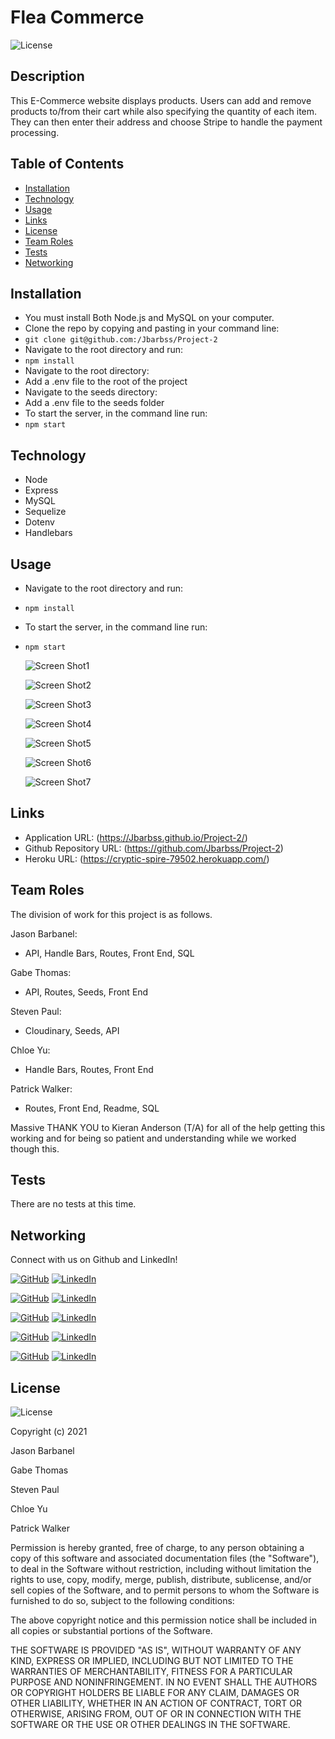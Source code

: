 # Flea Commerce

![License](https://img.shields.io/badge/License%3A-MIT-green.svg)

## Description

  This E-Commerce website displays products. Users can add and remove products to/from their cart while also specifying the quantity of each item. They can then enter their address and choose Stripe to handle the payment processing. 

## Table of Contents
  * [Installation](#installation)
  * [Technology](#technology)
  * [Usage](#usage)
  * [Links](#links)
  * [License](#license)
  * [Team Roles](#teamroles)
  * [Tests](#tests)
  * [Networking](#networking)
  
  
## Installation

- You must install Both Node.js and MySQL on your computer.
- Clone the repo by copying and pasting in your command line: 
- `git clone git@github.com:/Jbarbss/Project-2`
- Navigate to the root directory and run: 
- `npm install`
- Navigate to the root directory: 
- Add a .env file to the root of the project
- Navigate to the seeds directory: 
- Add a .env file to the seeds folder
- To start the server, in the command line run: 
- `npm start`


## Technology

- Node
- Express
- MySQL
- Sequelize
- Dotenv
- Handlebars

## Usage

- Navigate to the root directory and run: 
- `npm install`
- To start the server, in the command line run: 
- `npm start`

  ![Screen Shot1](./images/Full_Screen_Shot_DashBoard.png?raw=true "Screen Shot1")

  ![Screen Shot2](./images/Login_Screen.png?raw=true "Screen Shot2")

  ![Screen Shot3](./images/Signup_Screen.png?raw=true "Screen Shot3")

  ![Screen Shot4](./images/Create_Post_Screen.png?raw=true "Screen Shot4")

  ![Screen Shot5](./images/Add_Comment_Screen.png?raw=true "Screen Shot5")

  ![Screen Shot6](./images/Edit_Post.png?raw=true "Screen Shot6")

  ![Screen Shot7](./images/Delete_Post.png?raw=true "Screen Shot7")

  
   
 ## Links
 
  * Application URL: (https://Jbarbss.github.io/Project-2/)
  * Github Repository URL: (https://github.com/Jbarbss/Project-2)
  * Heroku URL: (https://cryptic-spire-79502.herokuapp.com/)


## Team Roles
The division of work for this project is as follows.

  Jason Barbanel: 
  
  * API, Handle Bars, Routes, Front End, SQL

  Gabe Thomas:

  * API, Routes, Seeds, Front End

  Steven Paul:


  * Cloudinary, Seeds, API


  Chloe Yu:

  * Handle Bars, Routes, Front End

  Patrick Walker:

  * Routes, Front End, Readme, SQL

  Massive THANK YOU to Kieran Anderson (T/A) for all of the help getting this working and for being so patient and understanding while we worked though this. 

## Tests

  There are no tests at this time.

## Networking

Connect with us on Github and LinkedIn! 

  [![GitHub](https://img.shields.io/badge/Jason%20Barbanel-Click%20Me!-blueviolet?style=plastic&logo=GitHub)](https://github.com/Jbarbss) 
  [![LinkedIn](https://img.shields.io/badge/Patrick%20Walker%20LinkedIn-Click%20Me!-grey?style=plastic&logo=LinkedIn&labelColor=blue)](https://www.linkedin.com/in/patrick-walker-926a35189/)

  [![GitHub](https://img.shields.io/badge/Gabe%20Thomas-Click%20Me!-blueviolet?style=plastic&logo=GitHub)](https://github.com/samohtebag) 
  [![LinkedIn](https://img.shields.io/badge/Patrick%20Walker%20LinkedIn-Click%20Me!-grey?style=plastic&logo=LinkedIn&labelColor=blue)](https://www.linkedin.com/in/patrick-walker-926a35189/)

  [![GitHub](https://img.shields.io/badge/Steven%20Paul-Click%20Me!-blueviolet?style=plastic&logo=GitHub)](https://github.com/etown285) 
  [![LinkedIn](https://img.shields.io/badge/Patrick%20Walker%20LinkedIn-Click%20Me!-grey?style=plastic&logo=LinkedIn&labelColor=blue)](https://www.linkedin.com/in/patrick-walker-926a35189/)

  [![GitHub](https://img.shields.io/badge/Chloe%20Yu-Click%20Me!-blueviolet?style=plastic&logo=GitHub)](https://github.com/chloeyu17) 
  [![LinkedIn](https://img.shields.io/badge/Patrick%20Walker%20LinkedIn-Click%20Me!-grey?style=plastic&logo=LinkedIn&labelColor=blue)](https://www.linkedin.com/in/patrick-walker-926a35189/)

  [![GitHub](https://img.shields.io/badge/Patrick%20Walker-Click%20Me!-blueviolet?style=plastic&logo=GitHub)](https://github.com/pat31477) 
  [![LinkedIn](https://img.shields.io/badge/Patrick%20Walker%20LinkedIn-Click%20Me!-grey?style=plastic&logo=LinkedIn&labelColor=blue)](https://www.linkedin.com/in/patrick-walker-926a35189/)


## License

![License](https://img.shields.io/badge/License%3A-MIT-green.svg)

Copyright (c) 2021 

Jason Barbanel

Gabe Thomas

Steven Paul

Chloe Yu

Patrick Walker

Permission is hereby granted, free of charge, to any person obtaining a copy
of this software and associated documentation files (the "Software"), to deal
in the Software without restriction, including without limitation the rights
to use, copy, modify, merge, publish, distribute, sublicense, and/or sell
copies of the Software, and to permit persons to whom the Software is
furnished to do so, subject to the following conditions:

The above copyright notice and this permission notice shall be included in all
copies or substantial portions of the Software.

THE SOFTWARE IS PROVIDED "AS IS", WITHOUT WARRANTY OF ANY KIND, EXPRESS OR
IMPLIED, INCLUDING BUT NOT LIMITED TO THE WARRANTIES OF MERCHANTABILITY,
FITNESS FOR A PARTICULAR PURPOSE AND NONINFRINGEMENT. IN NO EVENT SHALL THE
AUTHORS OR COPYRIGHT HOLDERS BE LIABLE FOR ANY CLAIM, DAMAGES OR OTHER
LIABILITY, WHETHER IN AN ACTION OF CONTRACT, TORT OR OTHERWISE, ARISING FROM,
OUT OF OR IN CONNECTION WITH THE SOFTWARE OR THE USE OR OTHER DEALINGS IN THE
SOFTWARE.